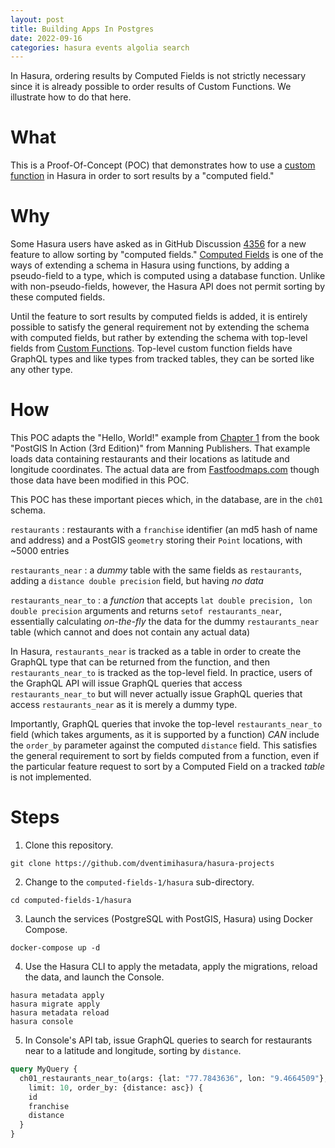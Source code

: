 ```yaml
---
layout: post
title: Building Apps In Postgres
date: 2022-09-16
categories: hasura events algolia search
---
```


In Hasura, ordering results by Computed Fields is not strictly
necessary since it is already possible to order results of Custom
Functions.  We illustrate how to do that here.

# What #

This is a Proof-Of-Concept (POC) that demonstrates how to use a
[custom function](https://hasura.io/docs/latest/schema/postgres/custom-functions/
"custom function") in Hasura in order to sort results by a "computed field."

# Why #

Some Hasura users have asked as in GitHub Discussion
[4356](https://github.com/hasura/graphql-engine/issues/4356 "4356")
for a new feature to allow sorting by "computed fields."
[Computed Fields](https://hasura.io/docs/latest/schema/postgres/computed-fields/
"Computed Fields") is one of the ways of extending a schema in Hasura
using functions, by adding a pseudo-field to a type, which is computed
using a database function.  Unlike with non-pseudo-fields, however,
the Hasura API does not permit sorting by these computed fields.

Until the feature to sort results by computed fields is added, it is
entirely possible to satisfy the general requirement not by extending
the schema with computed fields, but rather by extending the schema
with top-level fields from
[Custom Functions](https://hasura.io/docs/latest/schema/postgres/custom-functions/
"Custom Functions"). Top-level custom function fields have GraphQL
types and like types from tracked tables, they can be sorted like any
other type.

# How #

This POC adapts the "Hello, World!" example from [Chapter
1](https://livebook.manning.com/book/postgis-in-action-third-edition/chapter-1/)
from the
book "PostGIS In Action (3rd Edition)" from Manning Publishers.  That
example loads data containing restaurants and their locations as
latitude and longitude coordinates.  The actual data are from
[Fastfoodmaps.com](http://fastfoodmaps.com/) though those data have
been modified in this POC.

This POC has these important pieces which, in the database, are in the
`ch01` schema.

`restaurants` : restaurants with a `franchise` identifier (an md5 hash
of name and address) and a PostGIS `geometry` storing their `Point`
locations, with ~5000 entries

`restaurants_near` : a *dummy* table with the same fields as
`restaurants`, adding a `distance double precision` field, but having
*no data*

`restaurants_near_to` : a *function* that accepts `lat double
precision, lon double precision` arguments and returns `setof
restaurants_near`, essentially calculating *on-the-fly* the data for
the dummy `restaurants_near` table (which cannot and does not contain
any actual data)

In Hasura, `restaurants_near` is tracked as a table in order to create
the GraphQL type that can be returned from the function, and then
`restaurants_near_to` is tracked as the top-level field.  In practice,
users of the GraphQL API will issue GraphQL queries that access
`restaurants_near_to` but will never actually issue GraphQL queries
that access `restaurants_near` as it is merely a dummy type.

Importantly, GraphQL queries that invoke the top-level
`restaurants_near_to` field (which takes arguments, as it is supported
by a function) *CAN* include the `order_by` parameter against the
computed `distance` field.  This satisfies the general requirement to
sort by fields computed from a function, even if the particular
feature request to sort by a Computed Field on a tracked *table* is
not implemented.

# Steps #

1. Clone this repository.

```shell
git clone https://github.com/dventimihasura/hasura-projects
```

2. Change to the `computed-fields-1/hasura` sub-directory.

```shell
cd computed-fields-1/hasura
```

3. Launch the services (PostgreSQL with PostGIS, Hasura) using Docker
   Compose.
   
```shell
docker-compose up -d
```

4. Use the Hasura CLI to apply the metadata, apply the migrations,
   reload the data, and launch the Console.
   
```shell
hasura metadata apply
hasura migrate apply
hasura metadata reload
hasura console
```

5. In Console's API tab, issue GraphQL queries to search for
   restaurants near to a latitude and longitude, sorting by
   `distance`.  
   
```graphql
query MyQuery {
  ch01_restaurants_near_to(args: {lat: "77.7843636", lon: "9.4664509"}, 
    limit: 10, order_by: {distance: asc}) {
    id
    franchise
    distance
  }
}
```

